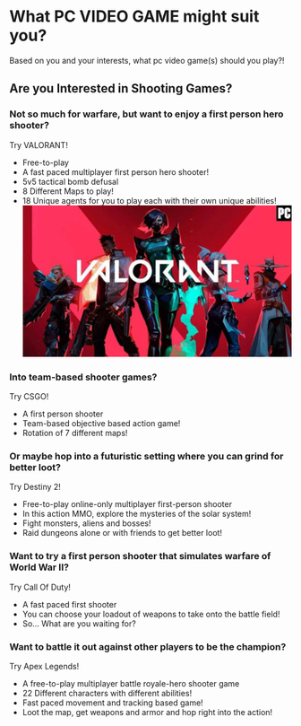 # What PC VIDEO GAME might suit you? 
Based on you and your interests, what pc video game(s) should you play?!

## Are you Interested in Shooting Games? 


### Not so much for warfare, but want to enjoy a first person hero shooter?
Try VALORANT! 
- Free-to-play
- A fast paced multiplayer first person hero shooter!
-  5v5 tactical bomb defusal 
- 8 Different Maps to play!
- 18 Unique agents for you to play each with their own unique abilities!
![Image](vlaornat.jpg)
### Into team-based shooter games? 
Try CSGO! 
- A first person shooter
- Team-based objective based action game!
-  Rotation of 7 different maps!

### Or maybe hop into a futuristic setting where you can grind for better loot?
Try Destiny 2! 
- Free-to-play online-only multiplayer first-person shooter 
- In this action MMO, explore the mysteries of the solar system!
- Fight monsters, aliens and bosses! 
- Raid dungeons alone or with friends to get better loot! 

### Want to try a first person shooter that simulates warfare of World War II? 
 Try Call Of Duty! 
- A fast paced first shooter 
- You can choose your loadout of weapons to take onto the battle field! 
- So… What are you waiting for? 

### Want to battle it out against other players to be the champion? 
Try Apex Legends! 
- A free-to-play multiplayer battle royale-hero shooter game
- 22 Different characters with different abilities!
- Fast paced movement and tracking based game! 
- Loot the map, get weapons and armor and hop right into the action! 

